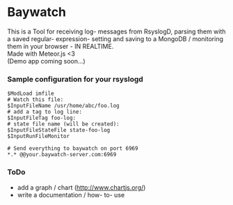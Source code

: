 # Baywatch 
This is a Tool for receiving log- messages from RsyslogD, parsing them with a saved regular- expression- setting and saving to a MongoDB / monitoring them in your browser - IN REALTIME.   
Made with Meteor.js <3   
(Demo app coming soon...)
      
### Sample configuration for your rsyslogd
	$ModLoad imfile	
	# Watch this file:
	$InputFileName /usr/home/abc/foo.log
	# add a tag to log line:
	$InputFileTag foo-log:
	# state file name (will be created):
	$InputFileStateFile state-foo-log
	$InputRunFileMonitor
	
	# Send everything to baywatch on port 6969
	*.* @@your.baywatch-server.com:6969

### ToDo 
- add a graph / chart (http://www.chartjs.org/)
- write a documentation / how- to- use

